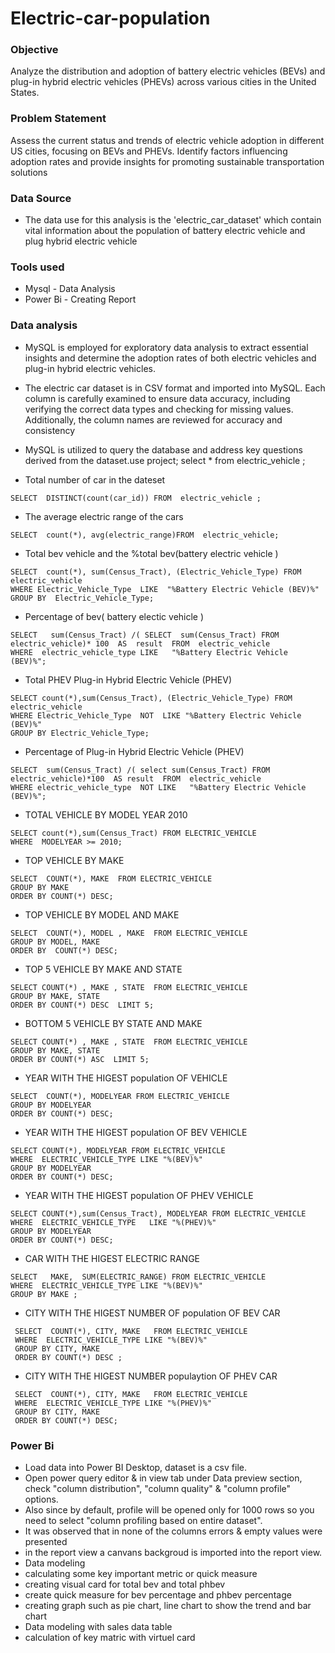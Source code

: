 # Electric-car-population

### Objective
Analyze the distribution and adoption of battery electric vehicles (BEVs) and plug-in hybrid electric vehicles (PHEVs) across various cities in the United States.

### Problem Statement
Assess the current status and trends of electric vehicle adoption in different US cities, focusing on BEVs and PHEVs.
Identify factors influencing adoption rates and provide insights for promoting sustainable transportation solutions

### Data Source
- The data use for this analysis is the 'electric_car_dataset' which contain vital information  about the population of battery electric vehicle  and plug hybrid  electric vehicle


### Tools used 
- Mysql - Data Analysis
- Power Bi - Creating Report

### Data analysis
- MySQL is employed for exploratory data analysis to extract essential insights and determine the adoption rates of both electric vehicles and plug-in hybrid electric vehicles.
- The electric car dataset is in CSV format and imported into MySQL. Each column is carefully examined to ensure data accuracy, including verifying the correct data types and checking for 
 missing values. Additionally, the column names are reviewed for accuracy and consistency
- MySQL is utilized to query the database and address key questions derived from the dataset.use project;
select * from electric_vehicle ;

 - Total number of car in the dateset
```mysql
SELECT  DISTINCT(count(car_id)) FROM  electric_vehicle ;
```

- The average electric range of the cars
``` mysql
SELECT  count(*), avg(electric_range)FROM  electric_vehicle;
```

- Total bev vehicle and the %total bev(battery electric vehicle )
``` mysql
SELECT  count(*), sum(Census_Tract), (Electric_Vehicle_Type) FROM  electric_vehicle 
WHERE Electric_Vehicle_Type  LIKE  "%Battery Electric Vehicle (BEV)%"
GROUP BY  Electric_Vehicle_Type;
```
 
- Percentage of bev( battery electic vehicle )
``` mysql
SELECT   sum(Census_Tract) /( SELECT  sum(Census_Tract) FROM  electric_vehicle)* 100  AS  result  FROM  electric_vehicle 
WHERE  electric_vehicle_type LIKE   "%Battery Electric Vehicle (BEV)%";
```

- Total PHEV  Plug-in Hybrid Electric Vehicle (PHEV)
```mysql
SELECT count(*),sum(Census_Tract), (Electric_Vehicle_Type) FROM  electric_vehicle 
WHERE Electric_Vehicle_Type  NOT  LIKE "%Battery Electric Vehicle (BEV)%"
GROUP BY Electric_Vehicle_Type;
```

- Percentage of  Plug-in Hybrid Electric Vehicle (PHEV)
``` mysql
SELECT  sum(Census_Tract) /( select sum(Census_Tract) FROM   electric_vehicle)*100  AS result  FROM  electric_vehicle 
WHERE electric_vehicle_type  NOT LIKE   "%Battery Electric Vehicle (BEV)%";
```

- TOTAL  VEHICLE BY MODEL YEAR 2010
```mysql
SELECT count(*),sum(Census_Tract) FROM ELECTRIC_VEHICLE 
WHERE  MODELYEAR >= 2010;
```

- TOP VEHICLE BY MAKE
``` mysql
SELECT  COUNT(*), MAKE  FROM ELECTRIC_VEHICLE
GROUP BY MAKE 
ORDER BY COUNT(*) DESC;
```

- TOP VEHICLE BY MODEL AND MAKE
``` mysql
SELECT  COUNT(*), MODEL , MAKE  FROM ELECTRIC_VEHICLE 
GROUP BY MODEL, MAKE  
ORDER BY  COUNT(*) DESC;
```

- TOP 5 VEHICLE BY MAKE  AND STATE
```mysql
SELECT COUNT(*) , MAKE , STATE  FROM ELECTRIC_VEHICLE 
GROUP BY MAKE, STATE
ORDER BY COUNT(*) DESC  LIMIT 5;
```

- BOTTOM  5 VEHICLE BY STATE AND MAKE
```mysql
SELECT COUNT(*) , MAKE , STATE  FROM ELECTRIC_VEHICLE 
GROUP BY MAKE, STATE
ORDER BY COUNT(*) ASC  LIMIT 5;
```


- YEAR WITH THE HIGEST population  OF VEHICLE
``` mysql
SELECT  COUNT(*), MODELYEAR FROM ELECTRIC_VEHICLE 
GROUP BY MODELYEAR
ORDER BY COUNT(*) DESC;
```

- YEAR WITH THE HIGEST population OF BEV VEHICLE
```mysql
SELECT COUNT(*), MODELYEAR FROM ELECTRIC_VEHICLE
WHERE  ELECTRIC_VEHICLE_TYPE LIKE "%(BEV)%"
GROUP BY MODELYEAR
ORDER BY COUNT(*) DESC;
```

- YEAR WITH THE HIGEST population  OF PHEV  VEHICLE
```mysql
SELECT COUNT(*),sum(Census_Tract), MODELYEAR FROM ELECTRIC_VEHICLE
WHERE  ELECTRIC_VEHICLE_TYPE   LIKE "%(PHEV)%"
GROUP BY MODELYEAR
ORDER BY COUNT(*) DESC;
```

- CAR WITH THE HIGEST ELECTRIC RANGE
```mysql
SELECT   MAKE,  SUM(ELECTRIC_RANGE) FROM ELECTRIC_VEHICLE
WHERE  ELECTRIC_VEHICLE_TYPE LIKE "%(BEV)%"
GROUP BY MAKE ;
```

- CITY WITH THE HIGEST NUMBER OF population  OF BEV   CAR
```mysql
 SELECT  COUNT(*), CITY, MAKE   FROM ELECTRIC_VEHICLE
 WHERE  ELECTRIC_VEHICLE_TYPE LIKE "%(BEV)%"
 GROUP BY CITY, MAKE 
 ORDER BY COUNT(*) DESC ;
```
 
 - CITY WITH THE HIGEST NUMBER populaytion OF PHEV   CAR
``` mysql
 SELECT  COUNT(*), CITY, MAKE   FROM ELECTRIC_VEHICLE
 WHERE  ELECTRIC_VEHICLE_TYPE LIKE "%(PHEV)%"
 GROUP BY CITY, MAKE 
 ORDER BY COUNT(*) DESC;
```


### Power Bi
- Load data into Power BI Desktop, dataset is a csv file.
- Open power query editor & in view tab under Data preview section, check "column distribution", "column quality" & "column profile" options.
- Also since by default, profile will be opened only for 1000 rows so you need to select "column profiling based on entire dataset".
- It was observed that in none of the columns errors & empty values were presented
- in the report view a canvans backgroud is imported into the report view.
 - Data modeling 
- calculating some key important metric or quick measure 
- creating  visual card for  total bev and total phbev
- create quick measure for bev percentage  and phbev percentage
- creating  graph such as pie chart, line chart to show the trend  and bar chart 
- Data modeling with  sales data table
- calculation of key matric with virtuel card

 











